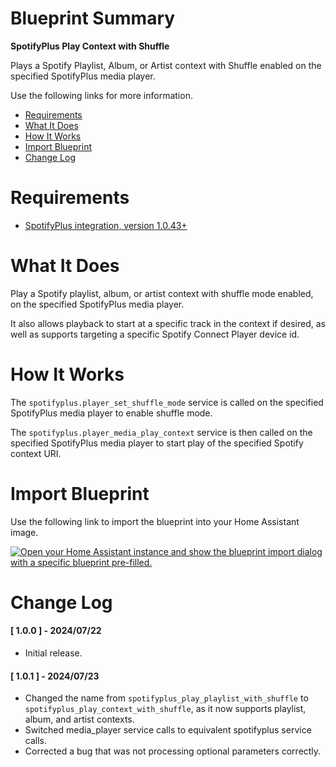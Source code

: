# Blueprint Summary

__SpotifyPlus Play Context with Shuffle__

Plays a Spotify Playlist, Album, or Artist context with Shuffle enabled on the specified SpotifyPlus media player.  

Use the following links for more information.
* [Requirements](#requirements)
* [What It Does](#what-does-it-do)
* [How It Works](#how-it-works)
* [Import Blueprint](#import-blueprint)
* [Change Log](#change-log)


# Requirements
* [SpotifyPlus integration, version 1.0.43+](https://github.com/thlucas1/homeassistantcomponent_spotifyplus/wiki)


# What It Does

Play a Spotify playlist, album, or artist context with shuffle mode enabled, on the specified SpotifyPlus media player.

It also allows playback to start at a specific track in the context if desired, as well as supports targeting a specific Spotify Connect Player device id.


# How It Works

The `spotifyplus.player_set_shuffle_mode` service is called on the specified SpotifyPlus media player to enable shuffle mode.

The `spotifyplus.player_media_play_context` service is then called on the specified SpotifyPlus media player to start play of the specified Spotify context URI.


# Import Blueprint

Use the following link to import the blueprint into your Home Assistant image.

<a href="https://my.home-assistant.io/redirect/blueprint_import/?blueprint_url=https%3A%2F%2Fgithub.com%2Fthlucas1%2Fhomeassistant_blueprints%2Fblob%2Fmaster%2Fspotifyplus%2Fspotifyplus_play_context_with_shuffle.yaml%3Fversion=1.0.1"><img src="https://my.home-assistant.io/badges/blueprint_import.svg" alt="Open your Home Assistant instance and show the blueprint import dialog with a specific blueprint pre-filled." width="" height="" loading="lazy"></a>


# Change Log

#### [ 1.0.0 ] - 2024/07/22

  * Initial release.

#### [ 1.0.1 ] - 2024/07/23

  * Changed the name from `spotifyplus_play_playlist_with_shuffle` to `spotifyplus_play_context_with_shuffle`, as it now supports playlist, album, and artist contexts.
  * Switched media_player service calls to equivalent spotifyplus service calls.
  * Corrected a bug that was not processing optional parameters correctly.

